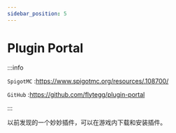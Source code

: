 ```yaml
---
sidebar_position: 5
---
```


# Plugin Portal

:::info

`SpigotMC` :https://www.spigotmc.org/resources/.108700/

`GitHub` :https://github.com/flytegg/plugin-portal

:::

以前发现的一个妙妙插件，可以在游戏内下载和安装插件。